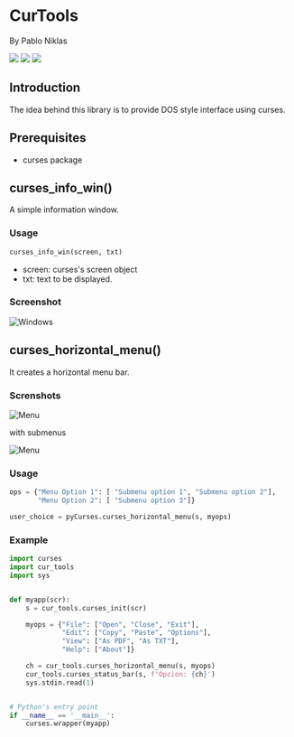 # CurTools
By Pablo Niklas 

<img src=https://img.shields.io/github/license/pabloniklas/CurTools> <img src=https://img.shields.io/github/v/release/pabloniklas/CurTools> <img src=https://img.shields.io/github/languages/top/pabloniklas/CurTools>



## Introduction

The idea behind this library is to provide DOS style interface using curses.

## Prerequisites

*  curses package

## curses_info_win()

A simple information window.

### Usage

```python
curses_info_win(screen, txt)
```

*  screen: curses's screen object
*  txt: text to be displayed.

### Screenshot

![Windows](https://raw.githubusercontent.com/pabloniklas/pyCursesMenu/main/screenshots/windows.png "window")


## curses_horizontal_menu()

It creates a horizontal menu bar.

### Screnshots

![Menu](https://raw.githubusercontent.com/pabloniklas/pyCursesMenu/main/screenshots/static_menu01.png "Menu bar")

with submenus

![Menu](https://raw.githubusercontent.com/pabloniklas/pyCursesMenu/main/screenshots/static_menu02.png "Submenu")

### Usage

```python
ops = {"Menu Option 1": [ "Submenu option 1", "Submenu option 2"],
       "Menu Option 2": [ "Submenu option 3"]}

user_choice = pyCurses.curses_horizontal_menu(s, myops)
```

### Example

```python
import curses
import cur_tools
import sys


def myapp(scr):
    s = cur_tools.curses_init(scr)

    myops = {"File": ["Open", "Close", "Exit"],
             "Edit": ["Copy", "Paste", "Options"],
             "View": ["As PDF", "As TXT"],
             "Help": ["About"]}

    ch = cur_tools.curses_horizontal_menu(s, myops)
    cur_tools.curses_status_bar(s, f'Opcion: {ch}')
    sys.stdin.read(1)


# Python's entry point
if __name__ == '__main__':
    curses.wrapper(myapp)
```

